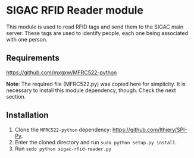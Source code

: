 # SIGAC RFID Reader module

This module is used to read RFID tags and send them to the SIGAC main server.
These tags are used to identify people, each one being associated with one
person.

## Requirements

https://github.com/mxgxw/MFRC522-python

**Note**: The required file (MFRC522.py) was copied here for simplicity. It is
necessary to install this module dependency, though. Check the next section.

## Installation

1. Clone the `MFRC522-python` dependency: https://github.com/lthiery/SPI-Py.
2. Enter the cloned directory and run `sudo python setup.py install`.
3. Run `sudo python sigac-rfid-reader.py`
